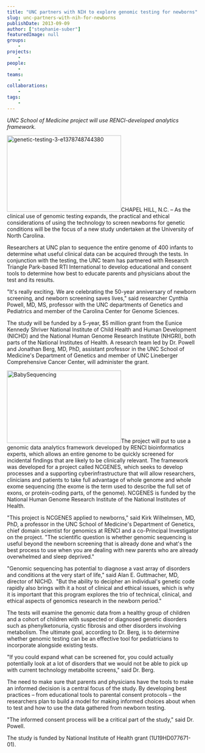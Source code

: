 ```yaml
---
title: "UNC partners with NIH to explore genomic testing for newborns"
slug: unc-partners-with-nih-for-newborns
publishDate: 2013-09-09
author: ["stephanie-suber"]
featuredImage: null
groups:
    - 
projects:
    - 
people:
    - 
teams: 
    - 
collaborations:
    - 
tags:
    - 
---
```

<em>UNC School of Medicine project will use RENCI-developed analytics framework.</em><strong></strong>

<a href="https://www.renci.org/wp-content/uploads/2013/09/genetic-testing-3-e1378748744380.jpg"><img class="alignright size-medium wp-image-12523" alt="genetic-testing-3-e1378748744380" src="https://www.renci.org/wp-content/uploads/2013/09/genetic-testing-3-e1378748744380-300x200.jpg" width="300" height="200" /></a>CHAPEL HILL, N.C. – As the clinical use of genomic testing expands, the practical and ethical considerations of using the technology to screen newborns for genetic conditions will be the focus of a new study undertaken at the University of North Carolina.

Researchers at UNC plan to sequence the entire genome of 400 infants to determine what useful clinical data can be acquired through the tests. In conjunction with the testing, the UNC team has partnered with Research Triangle Park-based RTI International to develop educational and consent tools to determine how best to educate parents and physicians about the test and its results.

"It's really exciting. We are celebrating the 50-year anniversary of newborn screening, and newborn screening saves lives," said researcher Cynthia Powell, MD, MS, professor with the UNC departments of Genetics and Pediatrics and member of the Carolina Center for Genome Sciences.

The study will be funded by a 5-year, $5 million grant from the Eunice Kennedy Shriver National Institute of Child Health and Human Development (NICHD) and the National Human Genome Research Institute (NHGRI), both parts of the National Institutes of Health. A research team led by Dr. Powell and Jonathan Berg, MD, PhD, assistant professor in the UNC School of Medicine's Department of Genetics and member of UNC Lineberger Comprehensive Cancer Center, will administer the grant.

<a href="https://www.renci.org/wp-content/uploads/2013/09/BabySequencing.png"><img class="alignleft size-medium wp-image-12570" alt="BabySequencing" src="https://www.renci.org/wp-content/uploads/2013/09/BabySequencing-300x190.png" width="300" height="190" /></a>The project will put to use a genomic data analytics framework developed by RENCI bioinformatics experts, which allows an entire genome to be quickly screened for incidental findings that are likely to be clinically relevant. The framework was developed for a project called NCGENES, which seeks to develop processes and a supporting cyberinfrastructure that will allow researchers, clinicians and patients to take full advantage of whole genome and whole exome sequencing (the exome is the term used to describe the full set of exons, or protein-coding parts, of the genome). NCGENES is funded by the National Human Genome Research Institute of the National Institutes of Health.

"This project is NCGENES applied to newborns," said Kirk Wilhelmsen, MD, PhD, a professor in the UNC School of Medicine's Department of Genetics, chief domain scientist for genomics at RENCI and a co-Principal Investigator on the project. "The scientific question is whether genomic sequencing is useful beyond the newborn screening that is already done and what's the best process to use when you are dealing with new parents who are already overwhelmed and sleep deprived."

"Genomic sequencing has potential to diagnose a vast array of disorders and conditions at the very start of life," said Alan E. Guttmacher, MD, director of NICHD.  "But the ability to decipher an individual's genetic code rapidly also brings with it a host of clinical and ethical issues, which is why it is important that this program explores the trio of technical, clinical, and ethical aspects of genomics research in the newborn period."

The tests will examine the genomic data from a healthy group of children and a cohort of children with suspected or diagnosed genetic disorders such as phenylketonuria, cystic fibrosis and other disorders involving metabolism. The ultimate goal, according to Dr. Berg, is to determine whether genomic testing can be an effective tool for pediatricians to incorporate alongside existing tests.

"If you could expand what can be screened for, you could actually potentially look at a lot of disorders that we would not be able to pick up with current technology metabolite screens," said Dr. Berg.

The need to make sure that parents and physicians have the tools to make an informed decision is a central focus of the study. By developing best practices – from educational tools to parental consent protocols – the researchers plan to build a model for making informed choices about when to test and how to use the data gathered from newborn testing.

"The informed consent process will be a critical part of the study," said Dr. Powell.

The study is funded by National Institute of Health grant (1U19HD077671-01).
